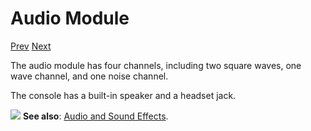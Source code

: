 # Audio Module

[Prev]() [Next]()

The audio module has four channels, including two square waves, one wave channel, and one noise channel.

The console has a built-in speaker and a headset jack.

<div class="content-highlight" style="min-height: 48px;">
  <img src="imgs/logo-nokbd.png" class="logo-tip"></img>
  <span class="content-text">
    <strong>See also</strong>: <a href="page-not-found.html" class="nav-link">Audio and Sound Effects</a>.
  </span>
</div>
